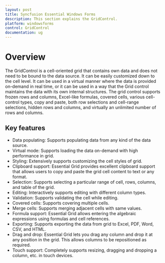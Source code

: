 ```yaml
---
layout: post
title: Syncfusion Essential Windows Forms
description: This section explains the GridControl.
platform: windowsforms
control: GridControl
documentation: ug
---
```


# Overview

The GridControl is a cell-oriented grid that contains own data and does not need to be bound to the data source. It can be easily customized down to the cell level.   It can be used in a virtual manner where the data is provided on-demand in real time, or it can be used in a way that the Grid control maintains the data with its own internal structures. The grid control supports frozen rows and columns, Excel-like formulas, covered cells, various cell-control types, copy and paste, both row selections and cell-range selections, hidden rows and columns, and virtually an unlimited number of rows and columns.

## Key features

* Data populating: Supports populating data from any kind of the data source.
* Virtual mode: Supports loading the data on-demand with high performance in grid.
* Styling: Extensively supports customizing the cell styles of grid.
* Clipboard support: Essential Grid provides excellent clipboard support that allows users to copy and paste the grid cell content to text or any format.
* Selection: Supports selecting a particular range of cell, rows, columns, and table of the grid.
* Editing: Interactively supports editing with different column types.
* Validation: Supports validating the cell while editing.
* Covered cells: Supports covering multiple cells.
* Merge cells: Supports merging adjacent cells with same values.
* Formula support: Essential Grid allows entering the algebraic expressions using formulas and cell references.
* Exporting: Supports exporting the data from grid to Excel, PDF, Word, CSV, and HTML.
* Drag and drop: Essential Grid lets you drag any column and drop it at any position in the grid. This allows columns to be repositioned as required.
* Touch support: Completely supports resizing, dragging and dropping a column, etc. in touch devices.